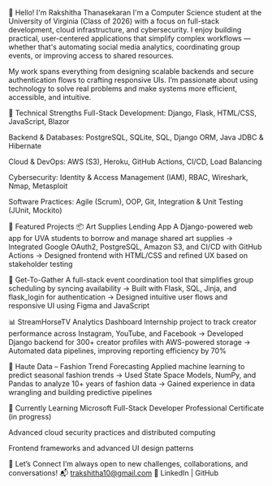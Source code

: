 👋 Hello! I'm Rakshitha Thanasekaran
I'm a Computer Science student at the University of Virginia (Class of 2026) with a focus on full-stack development, cloud infrastructure, and cybersecurity. I enjoy building practical, user-centered applications that simplify complex workflows — whether that's automating social media analytics, coordinating group events, or improving access to shared resources.

My work spans everything from designing scalable backends and secure authentication flows to crafting responsive UIs. I’m passionate about using technology to solve real problems and make systems more efficient, accessible, and intuitive.

🔧 Technical Strengths
Full-Stack Development: Django, Flask, HTML/CSS, JavaScript, Blazor

Backend & Databases: PostgreSQL, SQLite, SQL, Django ORM, Java JDBC & Hibernate

Cloud & DevOps: AWS (S3), Heroku, GitHub Actions, CI/CD, Load Balancing

Cybersecurity: Identity & Access Management (IAM), RBAC, Wireshark, Nmap, Metasploit

Software Practices: Agile (Scrum), OOP, Git, Integration & Unit Testing (JUnit, Mockito)

🚀 Featured Projects
📦 Art Supplies Lending App
A Django-powered web app for UVA students to borrow and manage shared art supplies
→ Integrated Google OAuth2, PostgreSQL, Amazon S3, and CI/CD with GitHub Actions
→ Designed frontend with HTML/CSS and refined UX based on stakeholder testing

📅 Get-To-Gather
A full-stack event coordination tool that simplifies group scheduling by syncing availability
→ Built with Flask, SQL, Jinja, and flask_login for authentication
→ Designed intuitive user flows and responsive UI using Figma and JavaScript

📊 StreamHorseTV Analytics Dashboard
Internship project to track creator performance across Instagram, YouTube, and Facebook
→ Developed Django backend for 300+ creator profiles with AWS-powered storage
→ Automated data pipelines, improving reporting efficiency by 70%

👗 Haute Data – Fashion Trend Forecasting
Applied machine learning to predict seasonal fashion trends
→ Used State Space Models, NumPy, and Pandas to analyze 10+ years of fashion data
→ Gained experience in data wrangling and building predictive pipelines

🌱 Currently Learning
Microsoft Full-Stack Developer Professional Certificate (in progress)

Advanced cloud security practices and distributed computing

Frontend frameworks and advanced UI design patterns

🤝 Let’s Connect
I’m always open to new challenges, collaborations, and conversations!
📬 trakshitha10@gmail.com
🔗 LinkedIn | GitHub

